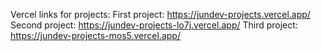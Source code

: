 Vercel links for projects:
  First project: https://jundev-projects.vercel.app/
  Second project: https://jundev-projects-lo7j.vercel.app/
  Third project: https://jundev-projects-mos5.vercel.app/
